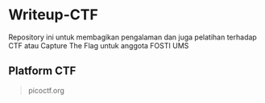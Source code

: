 # Writeup-CTF
Repository ini untuk membagikan pengalaman dan juga pelatihan terhadap CTF atau Capture The Flag untuk anggota FOSTI UMS

## Platform CTF
> picoctf.org
